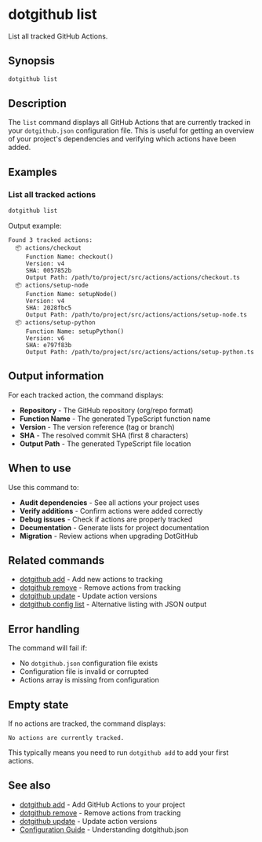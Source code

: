 # dotgithub list

List all tracked GitHub Actions.

## Synopsis

```bash
dotgithub list
```

## Description

The `list` command displays all GitHub Actions that are currently tracked in your `dotgithub.json` configuration file. This is useful for getting an overview of your project's dependencies and verifying which actions have been added.

## Examples

### List all tracked actions

```bash
dotgithub list
```

Output example:

```
Found 3 tracked actions:
  📦 actions/checkout
     Function Name: checkout()
     Version: v4
     SHA: 0057852b
     Output Path: /path/to/project/src/actions/actions/checkout.ts
  📦 actions/setup-node
     Function Name: setupNode()
     Version: v4
     SHA: 2028fbc5
     Output Path: /path/to/project/src/actions/actions/setup-node.ts
  📦 actions/setup-python
     Function Name: setupPython()
     Version: v6
     SHA: e797f83b
     Output Path: /path/to/project/src/actions/actions/setup-python.ts
```

## Output information

For each tracked action, the command displays:

- **Repository** - The GitHub repository (org/repo format)
- **Function Name** - The generated TypeScript function name
- **Version** - The version reference (tag or branch)
- **SHA** - The resolved commit SHA (first 8 characters)
- **Output Path** - The generated TypeScript file location

## When to use

Use this command to:

- **Audit dependencies** - See all actions your project uses
- **Verify additions** - Confirm actions were added correctly
- **Debug issues** - Check if actions are properly tracked
- **Documentation** - Generate lists for project documentation
- **Migration** - Review actions when upgrading DotGitHub

## Related commands

- [dotgithub add](command-add.md) - Add new actions to tracking
- [dotgithub remove](command-remove.md) - Remove actions from tracking
- [dotgithub update](command-update.md) - Update action versions
- [dotgithub config list](command-config.md) - Alternative listing with JSON output

## Error handling

The command will fail if:

- No `dotgithub.json` configuration file exists
- Configuration file is invalid or corrupted
- Actions array is missing from configuration

## Empty state

If no actions are tracked, the command displays:

```
No actions are currently tracked.
```

This typically means you need to run `dotgithub add` to add your first actions.

## See also

- [dotgithub add](command-add.md) - Add GitHub Actions to your project
- [dotgithub remove](command-remove.md) - Remove actions from tracking
- [dotgithub update](command-update.md) - Update action versions
- [Configuration Guide](configuration.md) - Understanding dotgithub.json
